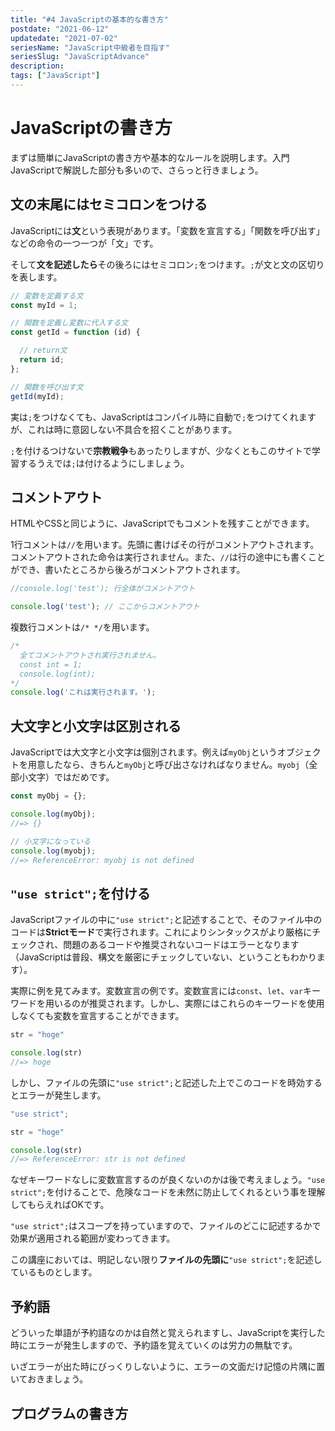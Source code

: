```yaml
---
title: "#4 JavaScriptの基本的な書き方"
postdate: "2021-06-12"
updatedate: "2021-07-02"
seriesName: "JavaScript中級者を目指す"
seriesSlug: "JavaScriptAdvance"
description: 
tags: ["JavaScript"]
---
```


# JavaScriptの書き方

まずは簡単にJavaScriptの書き方や基本的なルールを説明します。入門JavaScriptで解説した部分も多いので、さらっと行きましょう。

## 文の末尾にはセミコロンをつける

JavaScriptには**文**という表現があります。「変数を宣言する」「関数を呼び出す」などの命令の一つ一つが「文」です。

そして**文を記述したら**その後ろにはセミコロン`;`をつけます。`;`が文と文の区切りを表します。

```javascript
// 変数を定義する文
const myId = 1;

// 関数を定義し変数に代入する文
const getId = function (id) {

  // return文
  return id;
};

// 関数を呼び出す文
getId(myId);
```

実は`;`をつけなくても、JavaScriptはコンパイル時に自動で`;`をつけてくれますが、これは時に意図しない不具合を招くことがあります。

`;`を付けるつけないで**宗教戦争**もあったりしますが、少なくともこのサイトで学習するうえでは`;`は付けるようにしましょう。

## コメントアウト

HTMLやCSSと同じように、JavaScriptでもコメントを残すことができます。

1行コメントは`//`を用います。先頭に書けばその行がコメントアウトされます。コメントアウトされた命令は実行されません。また、`//`は行の途中にも書くことができ、書いたところから後ろがコメントアウトされます。

```javascript
//console.log('test'); 行全体がコメントアウト

console.log('test'); // ここからコメントアウト
```

複数行コメントは`/* */`を用います。

```javascript
/*
  全てコメントアウトされ実行されません。
  const int = 1;
  console.log(int);
*/
console.log('これは実行されます。');
```

## 大文字と小文字は区別される

JavaScriptでは大文字と小文字は個別されます。例えば`myObj`というオブジェクトを用意したなら、きちんと`myObj`と呼び出さなければなりません。`myobj`（全部小文字）ではだめです。

```javascript
const myObj = {};

console.log(myObj);
//=> {}

// 小文字になっている
console.log(myobj);
//=> ReferenceError: myobj is not defined
```

## `"use strict";`を付ける

JavaScriptファイルの中に`"use strict";`と記述することで、そのファイル中のコードは**Strictモード**で実行されます。これによりシンタックスがより厳格にチェックされ、問題のあるコードや推奨されないコードはエラーとなります（JavaScriptは普段、構文を厳密にチェックしていない、ということもわかります）。

実際に例を見てみます。変数宣言の例です。変数宣言には`const`、`let`、`var`キーワードを用いるのが推奨されます。しかし、実際にはこれらのキーワードを使用しなくても変数を宣言することができます。

```javascript
str = "hoge"

console.log(str)
//=> hoge
```

しかし、ファイルの先頭に`"use strict";`と記述した上でこのコードを時効するとエラーが発生します。

```javascript
"use strict";

str = "hoge"

console.log(str)
//=> ReferenceError: str is not defined
```

なぜキーワードなしに変数宣言するのが良くないのかは後で考えましょう。`"use strict";`を付けることで、危険なコードを未然に防止してくれるという事を理解してもらえればOKです。

`"use strict";`はスコープを持っていますので、ファイルのどこに記述するかで効果が適用される範囲が変わってきます。

この講座においては、明記しない限り**ファイルの先頭に**`"use strict";`を記述しているものとします。

## 予約語

どういった単語が予約語なのかは自然と覚えられますし、JavaScriptを実行した時にエラーが発生しますので、予約語を覚えていくのは労力の無駄です。

いざエラーが出た時にびっくりしないように、エラーの文面だけ記憶の片隅に置いておきましょう。

## プログラムの書き方



